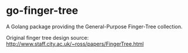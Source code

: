 # go-finger-tree

A Golang package providing the General-Purpose Finger-Tree collection.

Original finger tree design source: http://www.staff.city.ac.uk/~ross/papers/FingerTree.html
